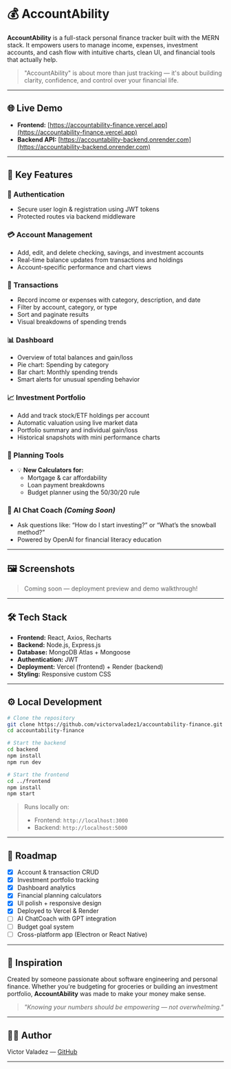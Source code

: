 # 💰 AccountAbility

**AccountAbility** is a full-stack personal finance tracker built with the MERN stack. It empowers users to manage income, expenses, investment accounts, and cash flow with intuitive charts, clean UI, and financial tools that actually help.

> "AccountAbility" is about more than just tracking — it's about building clarity, confidence, and control over your financial life.

---

## 🌐 Live Demo

- **Frontend:** [https://accountability-finance.vercel.app](https://accountability-finance.vercel.app)
- **Backend API:** [https://accountability-backend.onrender.com](https://accountability-backend.onrender.com)

---

## 🚀 Key Features

### 🔐 Authentication
- Secure user login & registration using JWT tokens
- Protected routes via backend middleware

### 💳 Account Management
- Add, edit, and delete checking, savings, and investment accounts
- Real-time balance updates from transactions and holdings
- Account-specific performance and chart views

### 📒 Transactions
- Record income or expenses with category, description, and date
- Filter by account, category, or type
- Sort and paginate results
- Visual breakdowns of spending trends

### 📊 Dashboard
- Overview of total balances and gain/loss
- Pie chart: Spending by category
- Bar chart: Monthly spending trends
- Smart alerts for unusual spending behavior

### 📈 Investment Portfolio
- Add and track stock/ETF holdings per account
- Automatic valuation using live market data
- Portfolio summary and individual gain/loss
- Historical snapshots with mini performance charts

### 🧮 Planning Tools
- 💡 **New Calculators for:**
  - Mortgage & car affordability
  - Loan payment breakdowns
  - Budget planner using the 50/30/20 rule

### 🤖 AI Chat Coach _(Coming Soon)_
- Ask questions like: “How do I start investing?” or “What’s the snowball method?”
- Powered by OpenAI for financial literacy education

---

## 🖼️ Screenshots

> Coming soon — deployment preview and demo walkthrough!

---

## 🛠️ Tech Stack

- **Frontend:** React, Axios, Recharts
- **Backend:** Node.js, Express.js
- **Database:** MongoDB Atlas + Mongoose
- **Authentication:** JWT
- **Deployment:** Vercel (frontend) + Render (backend)
- **Styling:** Responsive custom CSS

---

## ⚙️ Local Development

```bash
# Clone the repository
git clone https://github.com/victorvaladez1/accountability-finance.git
cd accountability-finance

# Start the backend
cd backend
npm install
npm run dev

# Start the frontend
cd ../frontend
npm install
npm start
```

> Runs locally on:
> - Frontend: `http://localhost:3000`
> - Backend: `http://localhost:5000`

---

## 📅 Roadmap

- [x] Account & transaction CRUD
- [x] Investment portfolio tracking
- [x] Dashboard analytics
- [x] Financial planning calculators
- [x] UI polish + responsive design
- [x] Deployed to Vercel & Render
- [ ] AI ChatCoach with GPT integration
- [ ] Budget goal system
- [ ] Cross-platform app (Electron or React Native)

---

## 🙌 Inspiration

Created by someone passionate about software engineering and personal finance. Whether you're budgeting for groceries or building an investment portfolio, **AccountAbility** was made to make your money make sense.

> _"Knowing your numbers should be empowering — not overwhelming."_

---

## 👨‍💻 Author

Victor Valadez — [GitHub](https://github.com/victorvaladez1)

---
